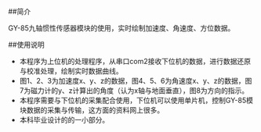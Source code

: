 ##简介

GY-85九轴惯性传感器模块的使用，实时绘制加速度、角速度、方位数据。

##使用说明
+ 本程序为上位机的处理程序，从串口com2接收下位机的数据，进行数据还原与校准处理，绘制实时数据曲线。
+ 图1、2、3为加速度x、y、z的数据，图4、5、6为角速度x、y、z的数据，图7为磁力计的y、z计算出的角度（认为x轴与地面垂直），图8为方向的指示。
+ 本程序需要与下位机的采集配合使用，下位机可以使用单片机，控制GY-85模块数据的采集与传输，这方面的资料网上很多。
+ 本科毕业设计的的一小部分。